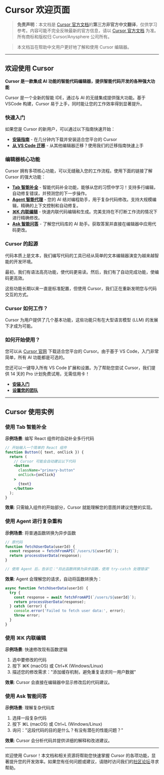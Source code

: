 # Cursor 欢迎页面

> **免责声明**：本文档是 [Cursor 官方文档](https://docs.cursor.com/get-started/welcome)的**第三方非官方中文翻译**，仅供学习参考。内容可能不完全反映最新的官方信息，请以 [Cursor 官方文档](https://docs.cursor.com) 为准。所有商标和版权归 Cursor/Anysphere 公司所有。

> 本文档旨在帮助中文用户更好地了解和使用 Cursor 编辑器。

---

## 欢迎使用 Cursor

**Cursor 是一款集成 AI 功能的智能代码编辑器，提供智能代码开发的各种强大功能**

Cursor 是一个全新的智能 IDE，通过与 AI 的无缝集成提供强大功能。基于 VSCode 构建，Cursor 易于上手，同时能让您的工作效率得到显著提升。

### 快速入门

如果您是 Cursor 的新用户，可以通过以下指南快速开始：

- **[安装指南](/cursor-install)** - 在几分钟内下载并安装适合您平台的 Cursor
- **[从 VS Code 迁移](/cursor-migrate-vscode)** - 从其他编辑器迁移？使用我们的迁移指南快速上手

### 编辑器核心功能

Cursor 拥有多项核心功能，可以无缝融入您的工作流程。使用下面的链接了解 Cursor 的强大功能：

- **[Tab 智能补全](/cursor-tab)** - 智能代码补全功能，能够从您的习惯中学习！支持多行编辑，自动修复错误，并预测您的下一步操作。
- **[Agent 智能代理](/cursor-agent)** - 您的 AI 结对编程助手，用于复杂代码修改。支持大规模编辑，精确的上下文控制和自动修复。
- **[⌘K 内联编辑](/cursor-cmd-k)** - 快速内联代码编辑和生成。完美支持在不打断工作流的情况下进行精确修改。
- **[Ask 智能问答](/cursor-ask)** - 了解您代码库的 AI 助手。获取答案并直接在编辑器中应用代码更改。

### Cursor 的起源

代码本质上是文本，我们编写代码的工具已经从简单的文本编辑器演变为越来越智能的开发环境。

最初，我们有语法高亮功能，使代码更易读。然后，我们有了自动完成功能，使编码更高效。

这些功能长期以来一直是标准配置，但使用 Cursor，我们正在重新发明您与代码交互的方式。

### Cursor 如何工作？

Cursor 为用户提供了几个基本功能，这些功能只有在大型语言模型 (LLM) 的发展下才成为可能。

### 如何开始使用？

您可以从 [Cursor 官网](https://www.cursor.com) 下载适合您平台的 Cursor。由于基于 VS Code，入门非常简单，所有 AI 功能都是可选的。

您还可以一键导入所有 VS Code 扩展和设置。为了帮助您尝试 Cursor，我们提供 14 天的 Pro 计划免费试用，无需信用卡！

- **[安装入门](/cursor-install)**
- **[设置您的团队](/cursor-team)**

---

## Cursor 使用实例

### 使用 Tab 智能补全

**示例场景**: 编写 React 组件时自动补全多行代码

```jsx
// 开始输入一个简单的 React 组件
function Button({ text, onClick }) {
  return (
    // Cursor 可能会自动建议以下代码
    <button 
      className="primary-button"
      onClick={onClick}
    >
      {text}
    </button>
  );
}
```

**效果**: 只需输入组件的开始部分，Cursor 就能理解您的意图并建议完整的实现。

### 使用 Agent 进行复杂重构

**示例场景**: 将普通函数转换为异步函数

```js
// 原代码
function fetchUserData(userId) {
  const response = fetchFromAPI(`/users/${userId}`);
  return processUserData(response);
}

// 使用 Agent 后，告诉它："将此函数转换为异步函数，使用 try-catch 处理错误"
```

**效果**: Agent 会理解您的请求，自动将函数转换为：

```js
async function fetchUserData(userId) {
  try {
    const response = await fetchFromAPI(`/users/${userId}`);
    return processUserData(response);
  } catch (error) {
    console.error('Failed to fetch user data:', error);
    throw error;
  }
}
```

### 使用 ⌘K 内联编辑

**示例场景**: 快速修改现有函数逻辑

1. 选中要修改的代码
2. 按下 ⌘K (macOS) 或 Ctrl+K (Windows/Linux)
3. 描述您的修改需求："添加缓存机制，避免重复请求同一用户数据"

**效果**: Cursor 会直接在编辑器中显示修改后的代码建议。

### 使用 Ask 智能问答

**示例场景**: 理解复杂代码库

1. 选择一段复杂代码
2. 按下 ⌘L (macOS) 或 Ctrl+L (Windows/Linux)
3. 询问："这段代码的目的是什么？有没有潜在的性能问题？"

**效果**: Cursor 会分析代码并提供详细的解释和改进建议。

---

欢迎使用 Cursor！本文档和相关资源将帮助您快速掌握 Cursor 的各项功能，显著提升您的开发效率。如果您有任何问题或建议，请随时访问我们的[社区论坛](https://forum.cursor.com)寻求帮助。 

